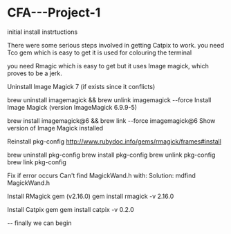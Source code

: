 # CFA---Project-1



initial install instrtuctions

There were some serious steps involved in getting Catpix to work.
you need Tco gem which is easy to get it is used for colouring the terminal

you need Rmagic which is easy to get but it uses
Image magick, which proves to be a jerk.

Uninstall Image Magick 7 (if exists since it conflicts)

brew uninstall imagemagick && brew unlink imagemagick --force
Install Image Magick (version ImageMagick 6.9.9-5)

brew install imagemagick@6 && brew link --force imagemagick@6
Show version of Image Magick installed

Reinstall pkg-config http://www.rubydoc.info/gems/rmagick/frames#install

brew uninstall pkg-config
brew install pkg-config
brew unlink pkg-config
brew link pkg-config

Fix if error occurs Can't find MagickWand.h with:
Solution: mdfind MagickWand.h

Install RMagick gem (v2.16.0)
gem install rmagick -v 2.16.0   

Install Catpix gem
gem install catpix -v 0.2.0



-- finally we can begin
